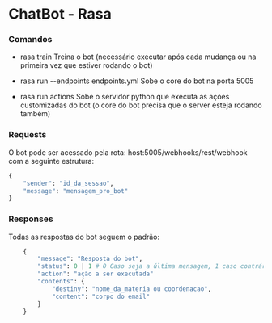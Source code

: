 # ChatBot - Rasa
### Comandos

- rasa train
Treina o bot (necessário executar após cada mudança ou na primeira vez que estiver rodando o bot)

- rasa run --endpoints endpoints.yml 
Sobe o core do bot na porta 5005

- rasa run actions
Sobe o servidor python que executa as ações customizadas do bot (o core do bot precisa que o server esteja rodando também)

### Requests

O bot pode ser acessado pela rota: host:5005/webhooks/rest/webhook com a seguinte estrutura:

```python
{
	"sender": "id_da_sessao",
	"message": "mensagem_pro_bot"
}
```

### Responses
Todas as respostas do bot seguem o padrão:
```python
    {
        "message": "Resposta do bot",
        "status": 0 | 1 # 0 Caso seja a última mensagem, 1 caso contrário
        "action": "ação a ser executada"
        "contents": {
            "destiny": "nome_da_materia ou coordenacao",
            "content": "corpo do email"
        }
    }
```
